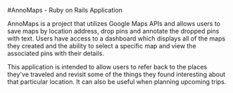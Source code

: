 #AnnoMaps - Ruby on Rails Application

AnnoMaps is a project that utilizes Google Maps APIs and allows users to save maps by location address, drop pins and annotate the dropped pins with text. Users have access to a dashboard which displays all of the maps they created and the ability to select a specific map and view the associated pins with their details. 

This application is intended to allow users to refer back to the places they've traveled and revisit some of the things they found interesting about that particular location. It can also be useful when planning upcoming trips.

